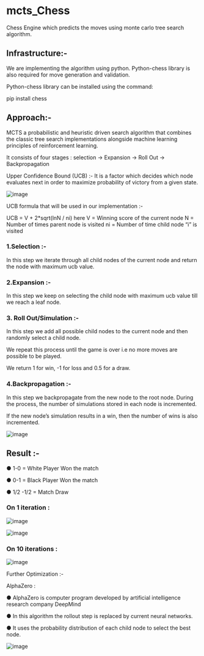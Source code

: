 # mcts_Chess

Chess Engine which predicts the moves using monte carlo tree search algorithm.

## Infrastructure:-

We are implementing the algorithm using python. Python-chess library is also required for move generation and validation.

Python-chess library can be installed using the command:

pip install chess 


## Approach:-

MCTS a probabilistic and heuristic driven search algorithm that combines the classic tree search implementations alongside machine learning principles of reinforcement learning.

It consists of four stages : selection -> Expansion -> Roll Out -> Backpropagation

Upper Confidence Bound (UCB) :- It is a factor which decides which node evaluates next in order to maximize probability of victory from a given state.

![image](https://user-images.githubusercontent.com/53829692/153834747-588c4b23-e246-45af-84f8-d15b397032ae.png)

UCB formula that will be used in our implementation :-

UCB = V + 2*sqrt(lnN / ni)        here V = Winning score of the current node
                                                         N = Number of times parent node is visited
                                                         ni = Number of time child node “i” is visited





### 1.Selection :-

In this step we iterate through all child nodes of the current node and return the node with maximum ucb value.


### 2.Expansion :- 

In this step we keep on selecting the child node with maximum ucb value till we reach a leaf node.


### 3. Roll Out/Simulation :-

In this step we add all possible child nodes to the current node and then randomly select a child node.

We repeat this process until the game is over i.e no more moves are possible to be played.

We return 1 for win, -1 for loss and 0.5 for a draw.


### 4.Backpropagation :-

In this step we backpropagate from the new node to the root node. During the process, the number of simulations stored in each node is incremented. 

If the new node’s simulation results in a win, then the number of wins is also incremented. 



![image](https://user-images.githubusercontent.com/53829692/153834088-fd7626c1-180d-49bf-be28-4c3ce3f50ed1.png)

## Result :-

●	1-0 = White Player Won the match

●	0-1 = Black Player Won the match

●	1/2 -1/2 = Match Draw

### On 1 iteration :

![image](https://user-images.githubusercontent.com/53829692/153834153-b8dc51df-af00-4527-b8f7-23c4e086dd97.png)

![image](https://user-images.githubusercontent.com/53829692/153834184-a5ceb885-669a-485a-a651-3ec2bdcc80c4.png)

### On 10 iterations :

![image](https://user-images.githubusercontent.com/53829692/153834237-2765b6df-6561-4935-8860-b2b780955acb.png)

Further Optimization :-

AlphaZero :

●	AlphaZero is computer program developed by artificial intelligence research company DeepMind 

●	In this algorithm the rollout step is replaced by current neural networks.

●	It uses the probability distribution of each child node to select the best node.

![image](https://user-images.githubusercontent.com/53829692/153834517-1d1b33eb-eab1-4f6a-8d80-59daf785cc2e.png)
